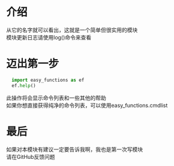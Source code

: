 ﻿# 介绍
从它的名字就可以看出，这就是一个简单但很实用的模块
<br/>模块更新日志请使用log()命令来查看
# 迈出第一步
```Python
  import easy_functions as ef
  ef.help()
```
此操作将会显示命令列表和一些其他的帮助
<br/>如果你想直接获得纯净的命令列表，可以使用easy_functions.cmdlist
# 最后
如果对本模块有建议一定要告诉我啊，我也是第一次写模块
<br/>请在GitHub反馈问题